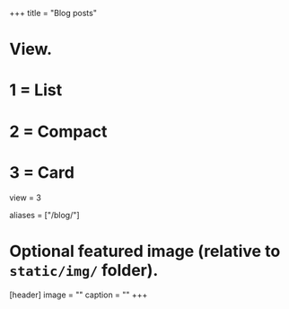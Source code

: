 +++
title = "Blog posts"

# View.
#   1 = List
#   2 = Compact
#   3 = Card
view = 3

aliases = ["/blog/"]

# Optional featured image (relative to `static/img/` folder).
[header]
image = ""
caption = ""
+++
